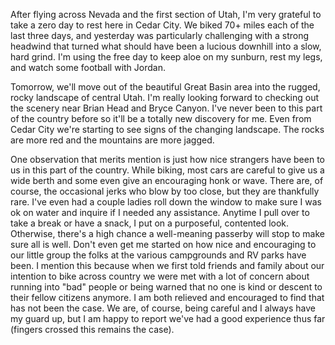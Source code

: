 After flying across Nevada and the first section of Utah, I'm very grateful to take a zero day to rest here in Cedar City.  We biked 70+ miles each of the last three days, and yesterday was particularly challenging with a strong headwind that turned what should have been a lucious downhill into a slow, hard grind.  I'm using the free day to keep aloe on my sunburn, rest my legs, and watch some football with Jordan.

Tomorrow, we'll move out of the beautiful Great Basin area into the rugged, rocky landscape of central Utah. I'm really looking forward to checking out the scenery near Brian Head and Bryce Canyon. I've never been to this part of the country before so it'll be a totally new discovery for me.  Even from Cedar City we're starting to see signs of the changing landscape.  The rocks are more red and the mountains are more jagged.

One observation that merits mention is just how nice strangers have been to us in this part of the country.  While biking, most cars are careful to give us a wide berth and some even give an encouraging honk or wave.  There are, of course, the occasional jerks who blow by too close, but they are thankfully rare.  I've even had a couple ladies roll down the window to make sure I was ok on water and inquire if I needed any assistance.  Anytime I pull over to take a break or have a snack, I put on a purposeful, contented look.  Otherwise, there's a high chance a well-meaning passerby will stop to make sure all is well.  Don't even get me started on how nice and encouraging to our little group the folks at the various campgrounds and RV parks have been. I mention this because when we first told friends and family about our intention to bike across country we were met with a lot of concern about running into "bad" people or being warned that no one is kind or descent to their fellow citizens anymore.  I am both relieved and encouraged to find that has not been the case.  We are, of course, being careful and I always have my guard up, but I am happy to report we've had a good experience thus far (fingers crossed this remains the case). 
